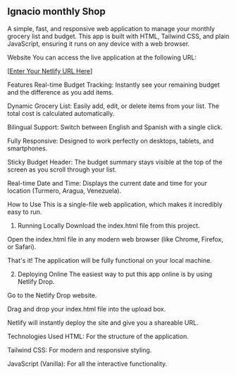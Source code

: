 ## Ignacio monthly Shop
A simple, fast, and responsive web application to manage your monthly grocery list and budget. This app is built with HTML, Tailwind CSS, and plain JavaScript, ensuring it runs on any device with a web browser.

Website
You can access the live application at the following URL:

[[Enter Your Netlify URL Here](https://pinto2291.github.io/grocery_app/)]

Features
Real-time Budget Tracking: Instantly see your remaining budget and the difference as you add items.

Dynamic Grocery List: Easily add, edit, or delete items from your list. The total cost is calculated automatically.

Bilingual Support: Switch between English and Spanish with a single click.

Fully Responsive: Designed to work perfectly on desktops, tablets, and smartphones.

Sticky Budget Header: The budget summary stays visible at the top of the screen as you scroll through your list.

Real-time Date and Time: Displays the current date and time for your location (Turmero, Aragua, Venezuela).

How to Use
This is a single-file web application, which makes it incredibly easy to run.

1. Running Locally
Download the index.html file from this project.

Open the index.html file in any modern web browser (like Chrome, Firefox, or Safari).

That's it! The application will be fully functional on your local machine.

2. Deploying Online
The easiest way to put this app online is by using Netlify Drop.

Go to the Netlify Drop website.

Drag and drop your index.html file into the upload box.

Netlify will instantly deploy the site and give you a shareable URL.

Technologies Used
HTML: For the structure of the application.

Tailwind CSS: For modern and responsive styling.

JavaScript (Vanilla): For all the interactive functionality.
